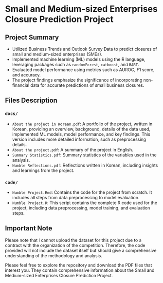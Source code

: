 # Small and Medium-sized Enterprises Closure Prediction Project

## Project Summary
- Utilized Business Trends and Outlook Survey Data to predict closures of small and medium-sized enterprises (SMEs).
- Implemented machine learning (ML) models using the R language, leveraging packages such as `randomForest`, `catboost`, and `BART`.
- Evaluated model performance using metrics such as AUROC, F1 score, and accuracy.
- The project findings emphasize the significance of incorporating non-financial data for accurate predictions of small business closures.

## Files Description

### `docs/`
- `About the project in Korean.pdf`: A portfolio of the project, written in Korean, providing an overview, background, details of the data used, implemented ML models, model performance, and key findings. This version includes more detailed information, such as preprocessing details.
- `About the project.pdf`: A summary of the project in English.
- `Summary Statistics.pdf`: Summary statistics of the variables used in the analysis.
- `Numble Reflections.pdf`: Reflections written in Korean, including insights and learnings from the project.

### `code/`
- `Numble Project.Rmd`: Contains the code for the project from scratch. It includes all steps from data preprocessing to model evaluation.
- `Numble Project.R`: This script contains the complete R code used for the project, including data preprocessing, model training, and evaluation steps.

## Important Note
Please note that I cannot upload the dataset for this project due to a contract with the organization of the competition. Therefore, the code provided will not include the dataset itself but should give a comprehensive understanding of the methodology and analysis.

Please feel free to explore the repository and download the PDF files that interest you. They contain comprehensive information about the Small and Medium-sized Enterprises Closure Prediction Project.
